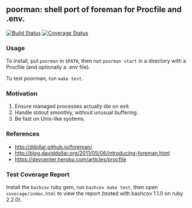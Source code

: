## poorman: shell port of foreman for Procfile and .env.

[![Build Status][build]](https://travis-ci.org/rduplain/poorman)
[![Coverage Status][coverage]](https://coveralls.io/r/rduplain/poorman)


### Usage

To install, put `poorman` in `$PATH`, then run `poorman start` in a directory
with a Procfile (and optionally a .env file).

To test poorman, run `make test`.

### Motivation

 1. Ensure managed processes actually die on exit.
 2. Handle stdout smoothly, without unusual buffering.
 3. Be fast on Unix-like systems.

### References

 * http://ddollar.github.io/foreman/
 * http://blog.daviddollar.org/2011/05/06/introducing-foreman.html
 * https://devcenter.heroku.com/articles/procfile

### Test Coverage Report

Install the `bashcov` ruby gem, run `bashcov make test`, then open
`coverage/index.html` to view the report (tested with bashcov 1.1.0 on ruby
2.2.0).


[build]: https://travis-ci.org/rduplain/poorman.svg?branch=master
[coverage]: https://coveralls.io/repos/rduplain/poorman/badge.svg?branch=master
